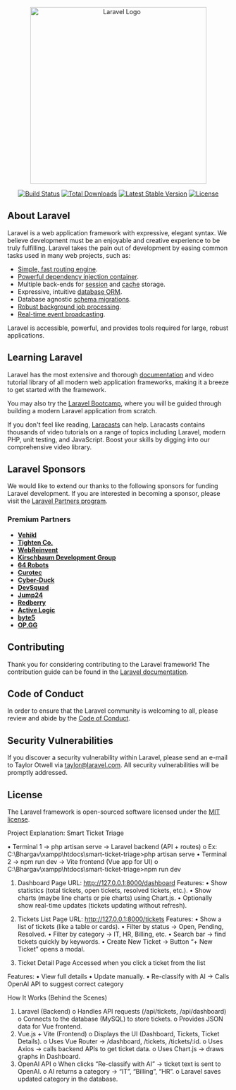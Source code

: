 <p align="center"><a href="https://laravel.com" target="_blank"><img src="https://raw.githubusercontent.com/laravel/art/master/logo-lockup/5%20SVG/2%20CMYK/1%20Full%20Color/laravel-logolockup-cmyk-red.svg" width="400" alt="Laravel Logo"></a></p>

<p align="center">
<a href="https://github.com/laravel/framework/actions"><img src="https://github.com/laravel/framework/workflows/tests/badge.svg" alt="Build Status"></a>
<a href="https://packagist.org/packages/laravel/framework"><img src="https://img.shields.io/packagist/dt/laravel/framework" alt="Total Downloads"></a>
<a href="https://packagist.org/packages/laravel/framework"><img src="https://img.shields.io/packagist/v/laravel/framework" alt="Latest Stable Version"></a>
<a href="https://packagist.org/packages/laravel/framework"><img src="https://img.shields.io/packagist/l/laravel/framework" alt="License"></a>
</p>

## About Laravel

Laravel is a web application framework with expressive, elegant syntax. We believe development must be an enjoyable and creative experience to be truly fulfilling. Laravel takes the pain out of development by easing common tasks used in many web projects, such as:

- [Simple, fast routing engine](https://laravel.com/docs/routing).
- [Powerful dependency injection container](https://laravel.com/docs/container).
- Multiple back-ends for [session](https://laravel.com/docs/session) and [cache](https://laravel.com/docs/cache) storage.
- Expressive, intuitive [database ORM](https://laravel.com/docs/eloquent).
- Database agnostic [schema migrations](https://laravel.com/docs/migrations).
- [Robust background job processing](https://laravel.com/docs/queues).
- [Real-time event broadcasting](https://laravel.com/docs/broadcasting).

Laravel is accessible, powerful, and provides tools required for large, robust applications.

## Learning Laravel

Laravel has the most extensive and thorough [documentation](https://laravel.com/docs) and video tutorial library of all modern web application frameworks, making it a breeze to get started with the framework.

You may also try the [Laravel Bootcamp](https://bootcamp.laravel.com), where you will be guided through building a modern Laravel application from scratch.

If you don't feel like reading, [Laracasts](https://laracasts.com) can help. Laracasts contains thousands of video tutorials on a range of topics including Laravel, modern PHP, unit testing, and JavaScript. Boost your skills by digging into our comprehensive video library.

## Laravel Sponsors

We would like to extend our thanks to the following sponsors for funding Laravel development. If you are interested in becoming a sponsor, please visit the [Laravel Partners program](https://partners.laravel.com).

### Premium Partners

- **[Vehikl](https://vehikl.com/)**
- **[Tighten Co.](https://tighten.co)**
- **[WebReinvent](https://webreinvent.com/)**
- **[Kirschbaum Development Group](https://kirschbaumdevelopment.com)**
- **[64 Robots](https://64robots.com)**
- **[Curotec](https://www.curotec.com/services/technologies/laravel/)**
- **[Cyber-Duck](https://cyber-duck.co.uk)**
- **[DevSquad](https://devsquad.com/hire-laravel-developers)**
- **[Jump24](https://jump24.co.uk)**
- **[Redberry](https://redberry.international/laravel/)**
- **[Active Logic](https://activelogic.com)**
- **[byte5](https://byte5.de)**
- **[OP.GG](https://op.gg)**

## Contributing

Thank you for considering contributing to the Laravel framework! The contribution guide can be found in the [Laravel documentation](https://laravel.com/docs/contributions).

## Code of Conduct

In order to ensure that the Laravel community is welcoming to all, please review and abide by the [Code of Conduct](https://laravel.com/docs/contributions#code-of-conduct).

## Security Vulnerabilities

If you discover a security vulnerability within Laravel, please send an e-mail to Taylor Otwell via [taylor@laravel.com](mailto:taylor@laravel.com). All security vulnerabilities will be promptly addressed.

## License

The Laravel framework is open-sourced software licensed under the [MIT license](https://opensource.org/licenses/MIT).


Project Explanation: Smart Ticket Triage

•	Terminal 1 → php artisan serve → Laravel backend (API + routes)
o	Ex: C:\Bhargav\xampp\htdocs\smart-ticket-triage>php artisan serve
•	Terminal 2 → npm run dev → Vite frontend (Vue app for UI)
o	C:\Bhargav\xampp\htdocs\smart-ticket-triage>npm run dev

1.	Dashboard Page
URL: http://127.0.0.1:8000/dashboard
Features:
•	Show statistics (total tickets, open tickets, resolved tickets, etc.).
•	Show charts (maybe line charts or pie charts) using Chart.js.
•	Optionally show real-time updates (tickets updating without refresh).

2.	Tickets List Page
URL: http://127.0.0.1:8000/tickets
Features:
•	Show a list of tickets (like a table or cards).
•	Filter by status → Open, Pending, Resolved.
•	Filter by category → IT, HR, Billing, etc.
•	Search bar → find tickets quickly by keywords.
•	Create New Ticket → Button “+ New Ticket” opens a modal.

3.	Ticket Detail Page
Accessed when you click a ticket from the list

Features:
•	View full details 
•	Update manually.
•	Re-classify with AI → Calls OpenAI API to suggest correct category

How It Works (Behind the Scenes)
1.	Laravel (Backend)
o	Handles API requests (/api/tickets, /api/dashboard)
o	Connects to the database (MySQL) to store tickets.
o	Provides JSON data for Vue frontend.
2.	Vue.js + Vite (Frontend)
o	Displays the UI (Dashboard, Tickets, Ticket Details).
o	Uses Vue Router → /dashboard, /tickets, /tickets/:id.
o	Uses Axios → calls backend APIs to get ticket data.
o	Uses Chart.js → draws graphs in Dashboard.
3.	OpenAI API
o	When clicks “Re-classify with AI” → ticket text is sent to OpenAI.
o	AI returns a category → “IT”, “Billing”, “HR”.
o	Laravel saves updated category in the database.




